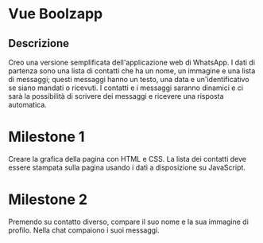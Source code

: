 # Vue Boolzapp

## Descrizione

Creo una versione semplificata dell'applicazione web di WhatsApp.
I dati di partenza sono una lista di contatti che ha un nome, un immagine e una lista di messaggi; questi messaggi hanno un testo, una data e un'identificativo se siano mandati o ricevuti.
I contatti e i messaggi saranno dinamici e ci sarà la possibilità di scrivere dei messaggi e ricevere una risposta automatica.

# Milestone 1

Creare la grafica della pagina con HTML e CSS.
La lista dei contatti deve essere stampata sulla pagina usando i dati a disposizione su JavaScript.

# Milestone 2

Premendo su contatto diverso, compare il suo nome e la sua immagine di profilo.
Nella chat compaiono i suoi messaggi.